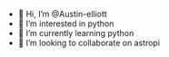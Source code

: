 - 👋 Hi, I’m @Austin-elliott
- 👀 I’m interested in python
- 🌱 I’m currently learning python
- 💞️ I’m looking to collaborate on astropi


<!---
Austin-elliott/Austin-elliott is a ✨ special ✨ repository because its `README.md` (this file) appears on your GitHub profile.
You can click the Preview link to take a look at your changes.
--->
